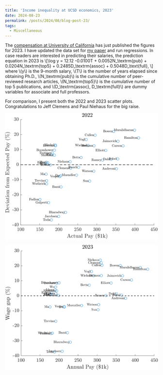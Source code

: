 ```yaml
---
title: 'Income inequality at UCSD economics, 2023'
date: 2024-08-23
permalink: /posts/2024/08/blog-post-23/
tags:
  - Miscellaneous
---
```


The [compensation at University of California](https://ucannualwage.ucop.edu/wage/) has just published the figures for 2023. I have updated the data set for [my paper](https://alexisakira.github.io/publications/2019-EJW/) and run regressions. In case readers are interested in predicting their salaries, the prediction equation in 2023 is
\\[\log y = 12.12 -0.0100T + 0.0052N_\textrm{pub} + 0.0204N_\textrm{top5} + 0.2485D_\textrm{assoc} + 0.5048D_\text{full}, \\]
where \\(y\\) is the 9-month salary, \\(T\\) is the number of years elapsed since obtaining Ph.D., \\(N_\textrm{pub}\\) is the cumulative number of peer-reviewed research articles, \\(N_\textrm{top5}\\) is the cumulative number of top 5 publications, and \\(D_\textrm{assoc}, D_\textrm{full}\\) are dummy variables for associate and full professors.

For comparison, I present both the 2022 and 2023 scatter plots. Congratulations to Jeff Clemens and Paul Niehaus for the big raise.

![Wage gap in 2022](/assets/images/scatter_2022.png)

![Wage gap in 2023](/assets/images/scatter_2023.png)